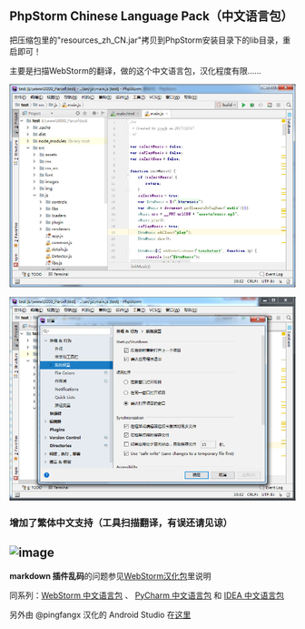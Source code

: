 
## PhpStorm Chinese Language Pack（中文语言包）


把压缩包里的"resources_zh_CN.jar"拷贝到PhpStorm安装目录下的lib目录，重启即可！


主要是扫描WebStorm的翻译，做的这个中文语言包，汉化程度有限……


![image](images/screen-01.jpg)

![image](images/screen-03.jpg)


### 增加了繁体中文支持（工具扫描翻译，有误还请见谅）

![image](images/screen-02.jpg)
----------

**markdown 插件乱码**的问题参见[WebStorm汉化包](https://github.com/ewen0930/WebStorm-Chinese)里说明



同系列：[WebStorm 中文语言包](https://github.com/ewen0930/WebStorm-Chinese) 、 [PyCharm 中文语言包](https://github.com/ewen0930/PyCharm-Chinese) 和 [IDEA 中文语言包](https://github.com/ewen0930/IDEA-Chinese)

另外由 @pingfangx 汉化的 Android Studio 在[这里](https://github.com/pingfangx/TranslatorX/releases)